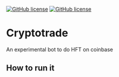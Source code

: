 [![GitHub license](https://img.shields.io/github/license/amcalabretta/botbase?style=plastic)](https://github.com/amcalabretta/botbase/blob/master/LICENSE)
[![GitHub license](https://img.shields.io/github/issues/amcalabretta/botbase?style=plastic)](https://github.com/amcalabretta/botbase/issues)


# Cryptotrade
An experimental bot to do HFT on coinbase

## How to run it








